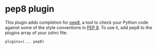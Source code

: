 # pep8 plugin
This plugin adds completion for [pep8](https://pep8.readthedocs.io/en/release-1.7.x/#), a tool to check your Python code against some of the style conventions in [PEP 8](http://www.python.org/dev/peps/pep-0008/).
To use it, add pep8 to the plugins array of your zshrc file:
```
plugins=(... pep8)
```
